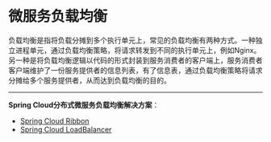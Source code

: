 # 微服务负载均衡

负载均衡是指将负载分摊到多个执行单元上，常见的负载均衡有两种方式。一种独立进程单元，通过负载均衡策略，将请求转发到不同的执行单元上，例如Nginx。另一种是将负载均衡逻辑以代码的形式封装到服务消费者的客户端上，服务消费者客户端维护了一份服务提供者的信息列表，有了信息表，通过负载均衡策略将请求分摊给多个服务提供者，从而达到负载均衡的目的。

****

**Spring Cloud分布式微服务负载均衡解决方案**：

- [Spring Cloud Ribbon](../../SpringCloudNetflix/Ribbon/README.md)
- [Spring Cloud LoadBalancer](../../SpringCloud/LoadBalancer/README.md)